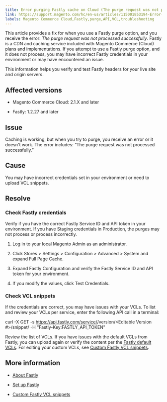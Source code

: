 ```yaml
---
title: Error purging Fastly cache on Cloud (The purge request was not processed successfully)
link: https://support.magento.com/hc/en-us/articles/115001853194-Error-purging-Fastly-cache-on-Cloud-The-purge-request-was-not-processed-successfully-
labels: Magento Commerce Cloud,Fastly,purge,API,VCL,troubleshooting
---
```


This article provides a fix for when you use a Fastly purge option, and you receive the error: *The purge request was not processed successfully*. Fastly is a CDN and caching service included with Magento Commerce (Cloud) plans and implementations. If you attempt to use a Fastly purge option, and it does not process, you may have incorrect Fastly credentials in your environment or may have encountered an issue.

This information helps you verify and test Fastly headers for your live site and origin servers.

## Affected versions

* Magento Commerce Cloud: 2.1.X and later

* Fastly: 1.2.27 and later

## Issue

Caching is working, but when you try to purge, you receive an error or it doesn't work. The error includes: “The purge request was not processed successfully.”

## Cause

You may have incorrect credentials set in your environment or need to upload VCL snippets.

## Resolve

### Check Fastly credentials

Verify if you have the correct Fastly Service ID and API token in your environment. If you have Staging credentials in Production, the purges may not process or process incorrectly.

1. Log in to your local Magento Admin as an administrator.

1. Click Stores > Settings > Configuration > Advanced > System and expand Full Page Cache.

1. Expand Fastly Configuration and verify the Fastly Service ID and API token for your environment.

1. If you modify the values, click Test Credentials.

### Check VCL snippets

If the credentials are correct, you may have issues with your VCLs. To list and review your VCLs per service, enter the following API call in a terminal:

curl -X GET -s https://api.fastly.com/service/<Service ID>/version/<Editable Version #>/snippet/ -H "Fastly-Key:FASTLY\_API\_TOKEN"

Review the list of VCLs. If you have issues with the default VCLs from Fastly, you can upload again or verify the content per the [Fastly default VCLs](https://github.com/fastly/fastly-magento2/tree/master/etc/vcl_snippets). For editing your custom VCLs, see [Custom Fastly VCL snippets](http://devdocs.magento.com/guides/v2.2/cloud/configure/cloud-vcl-custom-snippets.html).

## More information

* [About Fastly](http://devdocs.magento.com/guides/v2.2/cloud/basic-information/cloud-fastly.html)

* [Set up Fastly](http://devdocs.magento.com/guides/v2.2/cloud/access-acct/fastly.html)

* [Custom Fastly VCL snippets](http://devdocs.magento.com/guides/v2.2/cloud/configure/cloud-vcl-custom-snippets.html)

